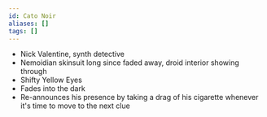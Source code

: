 ```yaml
---
id: Cato Noir
aliases: []
tags: []
---
```


- Nick Valentine, synth detective
- Nemoidian skinsuit long since faded away, droid interior showing through
- Shifty Yellow Eyes
- Fades into the dark
- Re-announces his presence by taking a drag of his cigarette whenever it's time to move to the next clue

